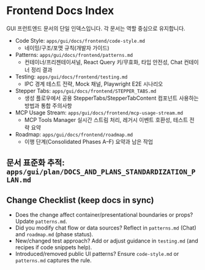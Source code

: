 # Frontend Docs Index

GUI 프런트엔드 문서의 단일 인덱스입니다. 각 문서는 역할 중심으로 유지합니다.

- Code Style: `apps/gui/docs/frontend/code-style.md`
  - 네이밍/구조/포맷 규칙(개발자 가이드)
- Patterns: `apps/gui/docs/frontend/patterns.md`
  - 컨테이너/프리젠테이셔널, React Query 키/무효화, 타입 안전성, Chat 컨테이너 정리 결과
- Testing: `apps/gui/docs/frontend/testing.md`
  - IPC 경계 테스트 전략, Mock 채널, Playwright E2E 시나리오
- Stepper Tabs: `apps/gui/docs/frontend/STEPPER_TABS.md`
  - 생성 플로우에서 공용 StepperTabs/StepperTabContent 컴포넌트 사용하는 방법과 통합 주의사항
- MCP Usage Stream: `apps/gui/docs/frontend/mcp-usage-stream.md`
  - MCP Tools Manager 실시간 스트림 처리, 레거시 이벤트 호환성, 테스트 전략 요약
- Roadmap: `apps/gui/docs/frontend/roadmap.md`
  - 이행 단계(Consolidated Phases A–F) 요약과 남은 작업

## 문서 표준화 추적: `apps/gui/plan/DOCS_AND_PLANS_STANDARDIZATION_PLAN.md`

## Change Checklist (keep docs in sync)

- Does the change affect container/presentational boundaries or props? Update `patterns.md`.
- Did you modify chat flow or data sources? Reflect in `patterns.md` (Chat) and `roadmap.md` (phase status).
- New/changed test approach? Add or adjust guidance in `testing.md` (and recipes if code snippets help).
- Introduced/removed public UI patterns? Ensure `code-style.md` or `patterns.md` captures the rule.
